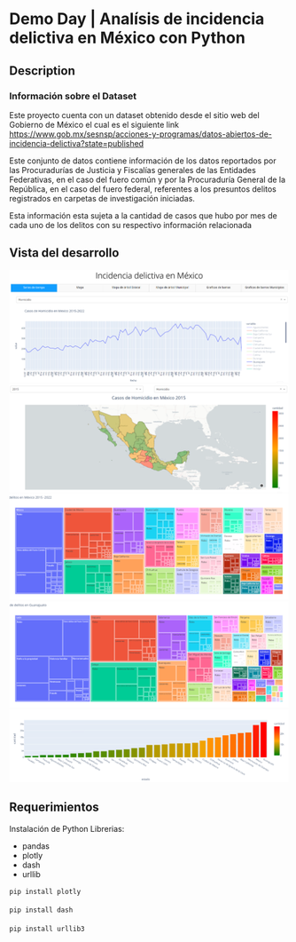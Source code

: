 # Demo Day | Analísis de incidencia delictiva en México con Python

## Description

### Información sobre el Dataset

Este proyecto cuenta con un dataset obtenido desde el sitio web del Gobierno de México el cual es el siguiente link https://www.gob.mx/sesnsp/acciones-y-programas/datos-abiertos-de-incidencia-delictiva?state=published

Este conjunto de datos contiene información de los datos reportados por las Procuradurías de Justicia y Fiscalías generales de las Entidades Federativas, en el caso del fuero común y por la Procuraduría General de la República, en el caso del fuero federal, referentes a los presuntos delitos registrados en carpetas de investigación iniciadas.

Esta información esta sujeta a la cantidad de casos que hubo por mes de cada uno de los delitos con su respectivo información relacionada

## Vista del desarrollo
![Image text](images\SeriesTiempo.png)
![Image text](images\Mapa.png)
![Image text](images\MapaCuadro.png)
![Image text](images\MapaCuadroGto.png)
![Image text](images\Barras.png)

## Requerimientos 

Instalación de Python
Librerias: 
- pandas
- plotly
- dash
- urllib

```python
pip install plotly

pip install dash

pip install urllib3
```